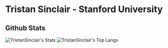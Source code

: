 # Tristan Sinclair - Stanford University

## Github Stats
![TristanSinclair's Stats](https://github-readme-stats.vercel.app/api?username=TristanSinclair&count_private=true&hide_border=true&show_icons=true&hide_title=true&hide=stars)
![TristanSinclair's Top Langs](https://github-readme-stats.vercel.app/api/top-langs/?username=TristanSinclair&layout=compact&hide=php&hide_border=true)

